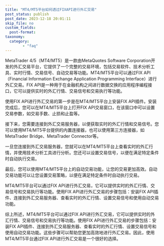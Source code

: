 ```yaml
---
title: "MT4/MT5平台如何透过FIXAPI进行外汇交易"
post_status: publish
post_date: 2023-12-18 20:01:11
skip_file: no
custom_fields: 
  post-format: 
taxonomy:
  category:
        - "faq"
---
```


MetaTrader 4/5（MT4/MT5）是一款由MetaQuotes Software Corporation开发的外汇交易平台，它提供了一个完整的交易环境，包括交易软件、技术分析工具、实时行情、交易信号、自动交易等功能。MT4/MT5平台可以通过FIX API（Financial Information Exchange Application Programming Interface）进行外汇交易。FIX API是一种用于在金融机构之间进行数据交换的应用程序编程接口，它可以提供实时的外汇行情、交易信号和交易执行等功能。

使用FIX API进行外汇交易的第一步是在MT4/MT5平台上安装FIX API插件。安装完成后，您可以在MT4/MT5平台上打开FIX API交易窗口，在该窗口中可以设置交易参数，如交易手数、止损和止盈等。

接下来，您需要连接到外汇交易服务器，以便获取实时的外汇行情和交易信号。您可以使用MT4/MT5平台提供的内置连接器，也可以使用第三方连接器，如MetaTrader Bridge、MetaTrader Connector等。

一旦您连接到外汇交易服务器，您就可以在MT4/MT5平台上查看实时的外汇行情，并使用技术分析工具进行分析。您还可以设置交易信号，以便在满足特定条件时自动执行交易。

最后，您可以使用MT4/MT5平台上的自动交易功能，让您的交易更加高效。自动交易功能可以让您设置交易策略，以便在满足特定条件时自动执行交易。

MT4/MT5平台可以通过FIX API进行外汇交易，它可以提供实时的外汇行情、交易信号和交易执行等功能。使用FIX API进行外汇交易的步骤包括：安装FIX API插件、连接到外汇交易服务器、查看实时的外汇行情、设置交易信号和使用自动交易功能。

综上所述，MT4/MT5平台可以通过FIX API进行外汇交易，它可以提供实时的外汇行情、交易信号和交易执行等功能。使用FIX API进行外汇交易的步骤包括：安装FIX API插件、连接到外汇交易服务器、查看实时的外汇行情、设置交易信号和使用自动交易功能。这些步骤可以帮助您更加高效地进行外汇交易。因此，使用MT4/MT5平台通过FIX API进行外汇交易是一个很好的选择。
